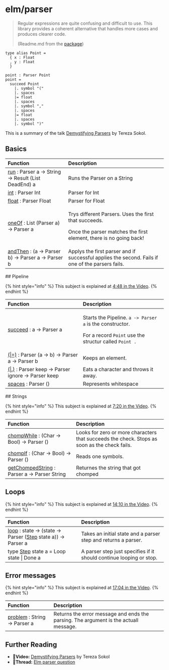 # elm/parser

> Regular expressions are quite confusing and difficult to use. This library provides a coherent alternative that handles more cases and produces clearer code.
>
> \(Readme.md from the [package](https://package.elm-lang.org/packages/elm/parser/latest/)\)

```text
type alias Point =
  { x : Float
  , y : Float
  }

point : Parser Point
point =
  succeed Point
    |. symbol "("
    |. spaces
    |= float
    |. spaces
    |. symbol ","
    |. spaces
    |= float
    |. spaces
    |. symbol ")"
```

This is a summary of the talk [Demystifying Parsers](https://www.youtube.com/watch?v=M9ulswr1z0E) by Tereza Sokol.

## Basics

<table>
  <thead>
    <tr>
      <th style="text-align:left">Function</th>
      <th style="text-align:left">Description</th>
    </tr>
  </thead>
  <tbody>
    <tr>
      <td style="text-align:left"> <a href="https://package.elm-lang.org/packages/elm/parser/latest/Parser#run">run</a> :
        Parser a -&gt; String -&gt; Result (List DeadEnd) a</td>
      <td style="text-align:left">Runs the Parser on a String</td>
    </tr>
    <tr>
      <td style="text-align:left"> <a href="https://package.elm-lang.org/packages/elm/parser/latest/Parser#int">int</a> :
        Parser Int</td>
      <td style="text-align:left">Parser for Int</td>
    </tr>
    <tr>
      <td style="text-align:left"> <a href="https://package.elm-lang.org/packages/elm/parser/latest/Parser#float">float</a> :
        Parser Float</td>
      <td style="text-align:left">Parser for Float</td>
    </tr>
    <tr>
      <td style="text-align:left"> <a href="https://package.elm-lang.org/packages/elm/parser/latest/Parser#oneOf">oneOf</a> :
        List (Parser a) -&gt; Parser a</td>
      <td style="text-align:left">
        <p>Trys different Parsers. Uses the first that succeeds.</p>
        <p>Once the parser matches the first element, there is no going back!</p>
      </td>
    </tr>
    <tr>
      <td style="text-align:left"> <a href="https://package.elm-lang.org/packages/elm/parser/latest/Parser#andThen">andThen</a> :
        (a -&gt; Parser b) -&gt; Parser a -&gt; Parser b</td>
      <td style="text-align:left">Applys the first parser and if successful applies the second. Fails if
        one of the parsers fails.</td>
    </tr>
  </tbody>
</table>## Pipeline

{% hint style="info" %}
This subject is explained at [4:48 in the Video](https://youtu.be/M9ulswr1z0E?t=288).
{% endhint %}

<table>
  <thead>
    <tr>
      <th style="text-align:left">Function</th>
      <th style="text-align:left">Description</th>
    </tr>
  </thead>
  <tbody>
    <tr>
      <td style="text-align:left"> <a href="https://package.elm-lang.org/packages/elm/parser/latest/Parser#succeed">succeed</a> :
        a -&gt; Parser a</td>
      <td style="text-align:left">
        <p>Starts the Pipeline. <code>a -&gt; Parser a</code> is the constructor.</p>
        <p>For a record <code>Point</code> use the structur called <code>Point .</code>
        </p>
      </td>
    </tr>
    <tr>
      <td style="text-align:left"> <a href="https://package.elm-lang.org/packages/elm/parser/latest/Parser#(|=)">(|=)</a> :
        Parser (a -&gt; b) -&gt; Parser a -&gt; Parser b</td>
      <td style="text-align:left">Keeps an element.</td>
    </tr>
    <tr>
      <td style="text-align:left"> <a href="https://package.elm-lang.org/packages/elm/parser/latest/Parser#(|.)">(|.)</a> :
        Parser keep -&gt; Parser ignore -&gt; Parser keep</td>
      <td style="text-align:left">Eats a character and throws it away.</td>
    </tr>
    <tr>
      <td style="text-align:left"> <a href="https://package.elm-lang.org/packages/elm/parser/latest/Parser#spaces">spaces</a> :
        Parser ()</td>
      <td style="text-align:left">Represents whitespace</td>
    </tr>
  </tbody>
</table>## Strings

{% hint style="info" %}
This subject is explained at [7:20 in the Video](https://youtu.be/M9ulswr1z0E?t=440).
{% endhint %}

| Function | Description |
| :--- | :--- |
|  [chompWhile](https://package.elm-lang.org/packages/elm/parser/latest/Parser#chompWhile) : \(Char -&gt; Bool\) -&gt; Parser \(\) | Looks for zero or more characters that succeeds the check. Stops as soon as the check fails. |
|  [chompIf](https://package.elm-lang.org/packages/elm/parser/latest/Parser#chompIf) : \(Char -&gt; Bool\) -&gt; Parser \(\) | Reads one symbols. |
|  [getChompedString](https://package.elm-lang.org/packages/elm/parser/latest/Parser#getChompedString) : Parser a -&gt; Parser String | Returnes the string that got chomped |

## Loops

{% hint style="info" %}
This subject is explained at [14:10 in the Video](https://youtu.be/M9ulswr1z0E?t=440).
{% endhint %}

| Function | Description |
| :--- | :--- |
|  [loop](https://package.elm-lang.org/packages/elm/parser/latest/Parser#loop) : state -&gt; \(state -&gt; Parser \([Step](https://package.elm-lang.org/packages/elm/parser/latest/Parser#Step) state a\)\) -&gt; Parser a | Takes an initial state and a parser step and returns a parser.  |
| type [Step](https://package.elm-lang.org/packages/elm/parser/latest/Parser#Step) state a = Loop state \| Done a | A parser step just specifies if it should continue looping or stop. |

## Error messages

{% hint style="info" %}
This subject is explained at [17:04 in the Video](https://youtu.be/M9ulswr1z0E?t=1024).
{% endhint %}

| Function | Description |
| :--- | :--- |
|  [problem](https://package.elm-lang.org/packages/elm/parser/latest/Parser#problem) : String -&gt; Parser a | Returns the error message and ends the parsing. The argument is the actuall message. |

## Further Reading

* 🎥**Video:** [Demystifying Parsers](https://www.youtube.com/watch?v=M9ulswr1z0E) by Tereza Sokol
* 📄**Thread:** [Elm parser question](https://www.reddit.com/r/elm/comments/bcb2fi/elm_parser_question/)

